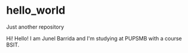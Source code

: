 # hello_world
Just another repository

Hi! Hello! I am Junel Barrida and I'm studying at PUPSMB with a course BSIT.
